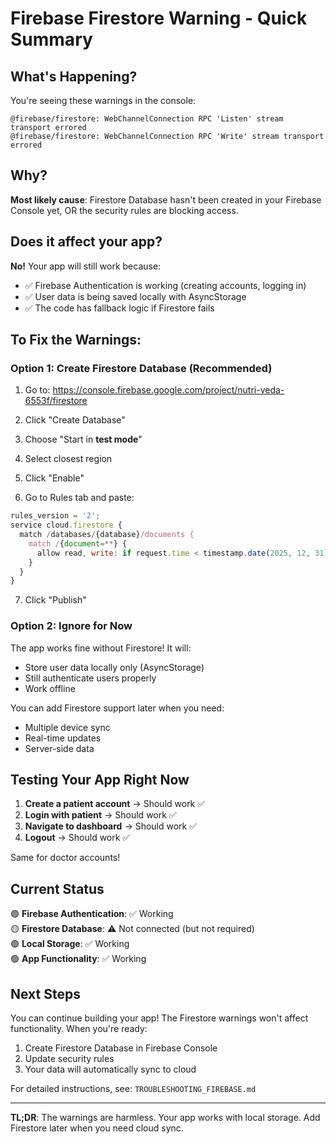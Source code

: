 # Firebase Firestore Warning - Quick Summary

## What's Happening?

You're seeing these warnings in the console:
```
@firebase/firestore: WebChannelConnection RPC 'Listen' stream transport errored
@firebase/firestore: WebChannelConnection RPC 'Write' stream transport errored
```

## Why?

**Most likely cause**: Firestore Database hasn't been created in your Firebase Console yet, OR the security rules are blocking access.

## Does it affect your app?

**No!** Your app will still work because:
- ✅ Firebase Authentication is working (creating accounts, logging in)
- ✅ User data is being saved locally with AsyncStorage
- ✅ The code has fallback logic if Firestore fails

## To Fix the Warnings:

### Option 1: Create Firestore Database (Recommended)

1. Go to: https://console.firebase.google.com/project/nutri-veda-6553f/firestore
2. Click "Create Database"
3. Choose "Start in **test mode**"
4. Select closest region
5. Click "Enable"

6. Go to Rules tab and paste:
```javascript
rules_version = '2';
service cloud.firestore {
  match /databases/{database}/documents {
    match /{document=**} {
      allow read, write: if request.time < timestamp.date(2025, 12, 31);
    }
  }
}
```
7. Click "Publish"

### Option 2: Ignore for Now

The app works fine without Firestore! It will:
- Store user data locally only (AsyncStorage)
- Still authenticate users properly
- Work offline

You can add Firestore support later when you need:
- Multiple device sync
- Real-time updates
- Server-side data

## Testing Your App Right Now

1. **Create a patient account** → Should work ✅
2. **Login with patient** → Should work ✅  
3. **Navigate to dashboard** → Should work ✅
4. **Logout** → Should work ✅

Same for doctor accounts!

## Current Status

🟢 **Firebase Authentication**: ✅ Working  
🟡 **Firestore Database**: ⚠️ Not connected (but not required)  
🟢 **Local Storage**: ✅ Working  
🟢 **App Functionality**: ✅ Working  

## Next Steps

You can continue building your app! The Firestore warnings won't affect functionality. When you're ready:

1. Create Firestore Database in Firebase Console
2. Update security rules
3. Your data will automatically sync to cloud

For detailed instructions, see: `TROUBLESHOOTING_FIREBASE.md`

---

**TL;DR**: The warnings are harmless. Your app works with local storage. Add Firestore later when you need cloud sync.
